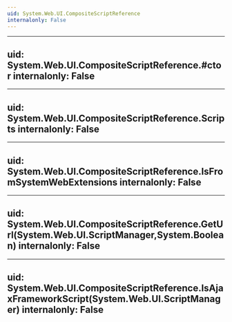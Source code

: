 ```yaml
---
uid: System.Web.UI.CompositeScriptReference
internalonly: False
---
```


---
uid: System.Web.UI.CompositeScriptReference.#ctor
internalonly: False
---

---
uid: System.Web.UI.CompositeScriptReference.Scripts
internalonly: False
---

---
uid: System.Web.UI.CompositeScriptReference.IsFromSystemWebExtensions
internalonly: False
---

---
uid: System.Web.UI.CompositeScriptReference.GetUrl(System.Web.UI.ScriptManager,System.Boolean)
internalonly: False
---

---
uid: System.Web.UI.CompositeScriptReference.IsAjaxFrameworkScript(System.Web.UI.ScriptManager)
internalonly: False
---
